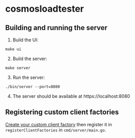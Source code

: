 # cosmosloadtester

## Building and running the server

1. Build the UI:
```shell
make ui
```

2. Build the server:
```
make server
```

3. Run the server:
```
./bin/server --port=8080
```
4. The server should be available at https://localhost:8080


## Registering custom client factories

[Create your custom client factory](https://github.com/informalsystems/tm-load-test/tree/main/pkg/loadtest#step-2-create-your-load-testing-client) then register it in `registerClientFactories` in `cmd/server/main.go`.
